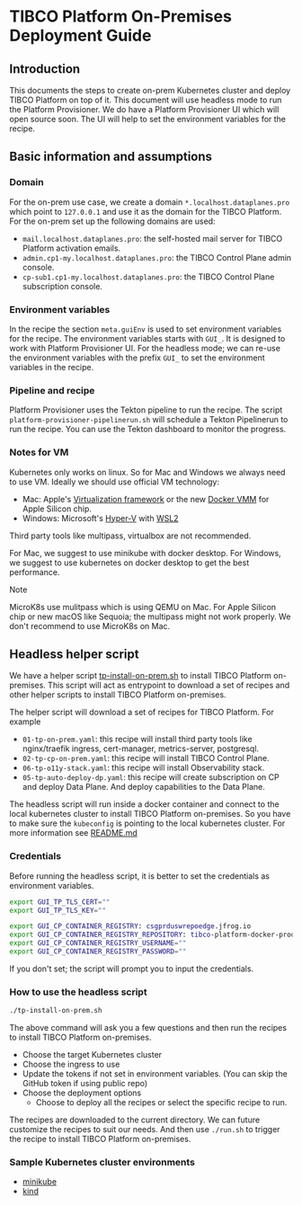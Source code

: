 # TIBCO Platform On-Premises Deployment Guide

## Introduction

This documents the steps to create on-prem Kubernetes cluster and deploy TIBCO Platform on top of it. This document will use headless mode to run the Platform Provisioner. 
We do have a Platform Provisioner UI which will open source soon. The UI will help to set the environment variables for the recipe.

## Basic information and assumptions

### Domain
For the on-prem use case, we create a domain `*.localhost.dataplanes.pro` which point to `127.0.0.1` and use it as the domain for the TIBCO Platform.
For the on-prem set up the following domains are used:
* `mail.localhost.dataplanes.pro`: the self-hosted mail server for TIBCO Platform activation emails.
* `admin.cp1-my.localhost.dataplanes.pro`: the TIBCO Control Plane admin console.
* `cp-sub1.cp1-my.localhost.dataplanes.pro`: the TIBCO Control Plane subscription console.

### Environment variables
In the recipe the section `meta.guiEnv` is used to set environment variables for the recipe. The environment variables starts with `GUI_`. It is designed to work with Platform Provisioner UI.
For the headless mode; we can re-use the environment variables with the prefix `GUI_` to set the environment variables in the recipe.

### Pipeline and recipe
Platform Provisioner uses the Tekton pipeline to run the recipe. The script `platform-provisioner-pipelinerun.sh` will schedule a Tekton Pipelinerun to run the recipe.
You can use the Tekton dashboard to monitor the progress.

### Notes for VM

Kubernetes only works on linux. So for Mac and Windows we always need to use VM. Ideally we should use official VM technology:
* Mac: Apple's [Virtualization framework](https://developer.apple.com/documentation/hypervisor) or the new [Docker VMM](https://docs.docker.com/desktop/features/vmm/) for Apple Silicon chip.
* Windows: Microsoft's [Hyper-V](https://docs.microsoft.com/en-us/virtualization/hyper-v-on-windows/quick-start/enable-hyper-v) with [WSL2](https://learn.microsoft.com/en-us/windows/wsl/install)

Third party tools like multipass, virtualbox are not recommended. 

For Mac, we suggest to use minikube with docker desktop. For Windows, we suggest to use kubernetes on docker desktop to get the best performance.

> [!Note]
> MicroK8s use mulitpass which is using QEMU on Mac. For Apple Silicon chip or new macOS like Sequoia; the multipass might not work properly. 
> We don't recommend to use MicroK8s on Mac.

## Headless helper script

We have a helper script [tp-install-on-prem.sh](scripts/headless/tp-install-on-prem.sh) to install TIBCO Platform on-premises.
This script will act as entrypoint to download a set of recipes and other helper scripts to install TIBCO Platform on-premises.

The helper script will download a set of recipes for TIBCO Platform. For example
* `01-tp-on-prem.yaml`: this recipe will install third party tools like nginx/traefik ingress, cert-manager, metrics-server, postgresql.
* `02-tp-cp-on-prem.yaml`: this recipe will install TIBCO Control Plane.
* `06-tp-o11y-stack.yaml`: this recipe will install Observability stack.
* `05-tp-auto-deploy-dp.yaml`: this recipe will create subscription on CP and deploy Data Plane. And deploy capabilities to the Data Plane.

The headless script will run inside a docker container and connect to the local kubernetes cluster to install TIBCO Platform on-premises.
So you have to make sure the `kubeconfig` is pointing to the local kubernetes cluster. For more information see [README.md](../../../design/README.md)

### Credentials

Before running the headless script, it is better to set the credentials as environment variables.
```bash
export GUI_TP_TLS_CERT=""
export GUI_TP_TLS_KEY=""

export GUI_CP_CONTAINER_REGISTRY: csgprduswrepoedge.jfrog.io
export GUI_CP_CONTAINER_REGISTRY_REPOSITORY: tibco-platform-docker-prod
export GUI_CP_CONTAINER_REGISTRY_USERNAME=""
export GUI_CP_CONTAINER_REGISTRY_PASSWORD=""
```

If you don't set; the script will prompt you to input the credentials.

### How to use the headless script

```bash
./tp-install-on-prem.sh
```

The above command will ask you a few questions and then run the recipes to install TIBCO Platform on-premises.
* Choose the target Kubernetes cluster
* Choose the ingress to use
* Update the tokens if not set in environment variables. (You can skip the GitHub token if using public repo)
* Choose the deployment options
  * Choose to deploy all the recipes or select the specific recipe to run.

The recipes are downloaded to the current directory. We can future customize the recipes to suit our needs. 
And then use `./run.sh` to trigger the recipe to install TIBCO Platform on-premises.

### Sample Kubernetes cluster environments

* [minikube](minikube.md)
* [kind](kind.md)
